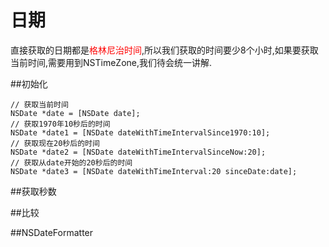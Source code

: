 # 日期

直接获取的日期都是<font color = "red">格林尼治时间</font>,所以我们获取的时间要少8个小时,如果要获取当前时间,需要用到NSTimeZone,我们待会统一讲解.

##初始化

```objc
// 获取当前时间
NSDate *date = [NSDate date];
// 获取1970年10秒后的时间
NSDate *date1 = [NSDate dateWithTimeIntervalSince1970:10];
// 获取现在20秒后的时间
NSDate *date2 = [NSDate dateWithTimeIntervalSinceNow:20];
// 获取从date开始的20秒后的时间
NSDate *date3 = [NSDate dateWithTimeInterval:20 sinceDate:date];
```

##获取秒数

##比较

##NSDateFormatter

